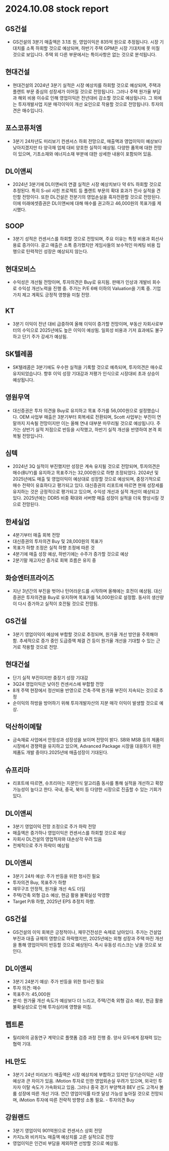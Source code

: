 # 2024.10.08 stock report
## GS건설
- GS건설의 3분기 매출액은 3.1조 원, 영업이익은 835억 원으로 추정됩니다. 시장 기대치를 소폭 하회할 것으로 예상되며, 하반기 주택 GPM은 시장 기대치에 못 미칠 것으로 보입니다. 주택 외 다른 부문에서는 특이사항은 없는 것으로 분석됩니다.
## 현대건설
- 현대건설의 2024년 3분기 실적은 시장 예상치를 하회할 것으로 예상되며, 주택과 플랜트 부문 중심의 성장세가 이어질 것으로 전망됩니다. 그러나 주택 원가율 부담과 해외 비용 이슈로 인해 영업이익은 전년대비 감소할 것으로 예상됩니다. 그 외에는 투자개발사업 지분 매각이익이 개선 요인으로 작용할 것으로 전망됩니다. 투자의견은 매수입니다.
## 포스코퓨처엠
- 3분기 24차년도 미리보기 컨센서스 하회 전망으로, 매출액과 영업이익이 예상보다 낮아지겠지만 타 양극재 업체 대비 양호한 실적이 예상됨. 다양한 품목에 대한 전망이 있으며, 기초소재와 에너지소재 부분에 대한 상세한 내용이 포함되어 있음.
## DL이앤씨
- 2024년 3분기에 DL이앤씨의 연결 실적은 시장 예상치보다 약 6% 하회할 것으로 추정된다. 특히 S-oil 샤힌 프로젝트 등 플랜트 부문의 확대 효과가 전사 실적을 견인할 전망이다. 또한 DL건설은 전분기의 영업손실을 흑자전환할 것으로 전망된다. 이에 미래에셋증권은 DL이앤씨에 대해 매수를 권고하고 46,000원의 목표가를 제시했다.
## SOOP
- 3분기 성적은 컨센서스를 하회할 것으로 전망되며, 주요 이유는 특정 비용과 회선사용료 증가이다. 광고 매출은 소폭 증가했지만 게임사들의 보수적인 마케팅 비용 집행으로 탄력적인 성장은 예상되지 않는다.
## 현대모비스
- 수익성은 개선될 전망이며, 투자의견은 Buy로 유지됨. 판매가 인상과 개발비 회수로 수익성 개선노력을 진행 중. 주가는 P/E 6배 이하의 Valuation을 기록 중. 기업가치 제고 계획도 긍정적 영향을 미칠 전망.
## KT
- 3분기 이익이 전년 대비 급증하여 올해 이익이 증가할 전망이며, 부동산 자회사로부터의 수익으로 2025년에도 높은 이익이 예상됨. 일회성 비용과 기저 효과에도 불구하고 단기 주가 강세가 예상됨.
## SK텔레콤
- SK텔레콤은 3분기에도 우수한 실적을 기록할 것으로 예측되며, 투자의견은 매수로 유지되었습니다. 향후 이익 성장 기대감과 저평가 인식으로 시장대비 초과 상승이 예상됩니다.
## 영원무역
- 대신증권은 투자 의견을 Buy로 유지하고 목표 주가를 56,000원으로 설정했습니다. OEM 사업부 매출은 3분기부터 회복세로 전환되며, Scott 사업부는 부진이 연말까지 지속될 전망이지만 이는 올해 연내 대부분 마무리될 것으로 예상됩니다. 주가는 상반기 실적 저점으로 반등을 시작했고, 하반기 실적 개선을 반영하여 본격 회복될 전망입니다.
## 심텍
- 2024년 3Q 실적이 부진했지만 성장은 계속 유지될 것으로 전망되며, 투자의견은 매수(BUY)를 유지하고 목표주가는 32,000원으로 하향 조정되었다. 2024년 및 2025년에도 매출 및 영업이익이 예상대로 성장할 것으로 예상되며, 중장기적으로 매수 전략이 유효하다고 평가되고 있다. 대신증권의 리포트에 따르면 현재 성장세를 유지하는 것은 긍정적으로 평가되고 있으며, 수익성 개선과 실적 개선이 예상되고 있다. 2025년에는 DDR5 비중 확대와 서버향 매출 성장이 실적을 더욱 향상시킬 것으로 전망된다.
## 한세실업
- 4분기부터 매출 회복 전망
- 대신증권의 투자의견 Buy 및 28,000원의 목표가
- 목표가 하향 조정은 실적 하향 조정에 따른 것
- 4분기에 매출 성장 예상, 하반기에는 수주가 증가할 것으로 예상
- 2분기말 재고자산 증가로 회복 흐름은 유지 중
## 화승엔터프라이즈
- 지난 3년간의 부진을 벗어나 턴어라운드를 시작하며 올해에는 호전이 예상됨. 대신증권은 투자의견을 Buy로 유지하며 목표가를 14,000원으로 설정함. 동사의 생산량이 다시 증가하고 실적이 호전될 것으로 전망됨.
## GS건설
- 3분기 영업이익이 예상에 부합할 것으로 추정되며, 원가율 개선 방안을 주목해야 함. 추세적으로 증가 중인 도급증액 체결 건 등이 원가율 개선을 기대할 수 있는 근거로 작용할 것으로 전망.
## 현대건설
- 단기 실적 부진이지만 중장기 성장 기대감
- 3Q24 영업이익은 낮아진 컨센서스에 부합할 전망
- 8개 주택 현장에서 정산비용 반영으로 건축·주택 원가율 부진이 지속되는 것으로 추정
- 순이익의 하방을 방어하기 위해 투자개발자산의 지분 매각 이익이 발생할 것으로 예상.
## 덕산하이메탈
- 금속재료 사업에서 안정성과 성장성을 보이며 전망이 밝다. SB와 MSB 등의 제품이 시장에서 경쟁력을 유지하고 있으며, Advanced Package 시장을 대응하기 위한 제품도 개발 중이다.2025년에 매출성장이 기대된다.
## 슈프리마
- 리포트에 따르면, 슈프리마는 지문인식 알고리즘 동사를 통해 실적을 개선하고 확장 가능성이 높다고 한다. 국내, 중국, 북미 등 다양한 시장으로 진출할 수 있는 기회가 있다.
## DL이앤씨
- 3분기 영업이익 전망 조정으로 주가 하락 전망
- 매출액은 증가하나 영업이익은 컨센서스를 하회할 것으로 예상
- 자회사 DL건설의 영업적자와 대손상각 우려 있음
- 전체적으로 주가 하락이 예상됨
## DL이앤씨
- 3분기 24차 예상: 주가 반등을 위한 청사진 필요
- 투자의견 Buy, 목표주가 하향
- 재무구조 안정적, 원가율 개선 속도 더딤
- 주택/건축 외형 감소 예상, 현금 활용 불확실성 악영향
- Target P/B 하향, 2025년 EPS 추정치 하향.
## GS건설
- GS건설의 이익 회복은 긍정적이나, 재무건전성은 숙제로 남아있다. 주가는 건설업 부진과 대출 규제의 영향으로 하락했지만, 2025년에는 외형 성장과 주택 마진 개선을 통해 영업이익이 반등할 것으로 예상된다. 즉시 유동성 리스크는 낮을 것으로 보인다.
## DL이앤씨
- 3분기 24분기 예상: 주가 반등을 위한 청사진 필요
- 투자 의견: 매수
- 목표주가: 45,000원
- 분석: 원가율 개선 속도가 예상보다 더 느리고, 주택/건축 외형 감소 예상, 현금 활용 불확실성으로 인해 투자심리에 영향을 미침.
## 펩트론
- 릴리와의 공동연구 계약으로 플랫폼 검증 과정 진행 중. 양사 모두에게 잠재력 있는 협력 기대.
## HL만도
- 3분기 24년 미리보기: 매출액은 시장 예상치에 부합하고 있지만 당기순이익은 시장 예상과 큰 차이가 있음. iMotion 투자로 인한 영업외손실 우려가 있으며, 외국인 투자자 이탈 속도가 가속화되고 있음. 그러나 중국 경기 부양책과 BEV 선도 고객사 볼륨 성장에 따른 개선 기대. 연간 영업이익률 타겟 달성 가능성 높아질 것으로 전망되며, iMotion 투자에 따른 전략적 방향성 소통 필요. - 투자의견 Buy
## 강원랜드
- 3분기 영업이익 901억원으로 컨센서스 상회 전망
- 카지노와 비카지노 매출액 예상치를 고른 실적으로 전망
- 영업이익은 인건비 부담을 제외하면 선방할 것으로 예상됨.